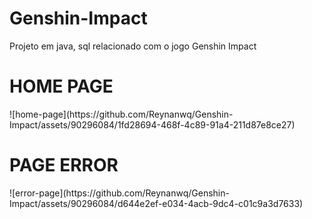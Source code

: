 # Genshin-Impact
Projeto em java, sql relacionado com o jogo Genshin Impact

<h1>HOME PAGE</h1>
![home-page](https://github.com/Reynanwq/Genshin-Impact/assets/90296084/1fd28694-468f-4c89-91a4-211d87e8ce27)

<h1>PAGE ERROR</h1>
![error-page](https://github.com/Reynanwq/Genshin-Impact/assets/90296084/d644e2ef-e034-4acb-9dc4-c01c9a3d7633)


